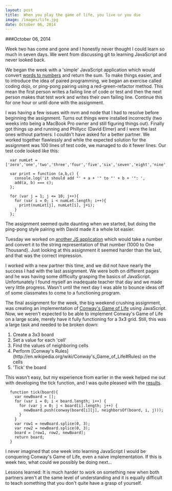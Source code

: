 ```yaml
---
layout: post
title:  When you play the game of life, you live or you die
image: /images/life.jpg
date: October 06, 2014
---
```


###October 06, 2014

Week two has come and gone and I honestly never thought I could learn so much in seven days. We went from discussing git to learning JavaScript and never looked back.

We began the week with a 'simple' JavaScript application which would convert [words to numbers](https://github.com/asoper29/TIY-Assignments/blob/86f9db9789e38a43a8eb7f14de4fedccf6267f08/Dojos/dojo--2014-09-30.js) and return the sum. To make things easier, and to introduce the idea of paired programming, we began an exercise called coding dojo, or ping-pong pairing using a red-green-refactor method. This mean the first person writes a failing line of code or test and then the next person makes that test work and writes their own failing line. Continue this for one hour or until done with the assignment.

I was having a few issues with nvm and node that I had to resolve before beginning the assignment. Turns out things were installed incorrectly (two weeks into being a MacBook Pro owner and still figuring things out). Finally got things up and running and Phillycc (David Elmer) and I were the last ones without partners. I couldn't have asked for a better partner. We worked together flawlessly and while the expected solution for the assignment was 100 lines of test code, we managed to do it fewer lines. Our test code looked like this:


      var numLet = ['zero','one','two','three','four','five','six','seven','eight','nine','ten'];

      var print = function (a,b,c) {
        console.log('it should add "' + a + '" to "' + b + '": ',
        add(a, b) === c);
      };

      for (var j = 1; j <= 10; j++){
        for (var i = 0; i < numLet.length; i++){
          print(numLet[j], numLet[i], j+i);
        }
      };


The assignment seemed quite daunting when we started, but doing the ping-pong style pairing with David made it a whole lot easier.

Tuesday we worked on [another JS application](https://github.com/asoper29/TIY-Assignments/blob/f5188336fc0d46b907bbd3aa552dbd80b28f20fd/Dojos/dojo--2014-10-01.js) which would take a number and convert it to the string representation of that number (1000 to One Thousand). Just looking at this assignment it seemed harder than the last, and that was the correct impression.

I worked with a new partner this time, and we did not have nearly the success I had with the last assignment. We were both on different pages and he was having some difficulty grasping the basics of JavaScript. Unfortunately I found myself an inadequate teacher that day and we made very little progress. Wasn't until the next day I was able to bounce ideas off of some classmates to come to a functioning program.

The final assignment for the week, the big weekend crushing assignment, was creating an implementation of [Conway's Game of Life](http://www.emergentmind.com/game-of-life) using JavaScript. Now, we weren't expected to be able to implement Conway's Game of Life on a large scale, merely have it fully functioning for a 3x3 grid. Still, this was a large task and needed to be broken down:

<ol>
  <li>Create a 3x3 board</li>
  <li>Set a value for each 'cell'</li>
  <li>Find the values of neighboring cells</li>
  <li>Perform [Conway's Rules](http://en.wikipedia.org/wiki/Conway's_Game_of_Life#Rules) on the cells</li>
  <li>'Tick' the board</li>
</ol>

This wasn't easy, but my experience from earlier in the week helped me out with developing the tick function, and I was quite pleased with the [results](https://github.com/asoper29/TIY-Assignments/blob/ced7fae2a59dd817ad4c1fbcc608cc50ee4cdeb7/08--Conway-LITE.js).

      function tick(board){
        var newBoard = [];
        for (var i = 0; i < board.length; i++) {
          for (var j = 0; j < board[i].length; j++) {
            newBoard.push(conway(board[i][j], neighborsOf(board, i, j)));
          }
        }
        var row1 = newBoard.splice(0, 3);
        var row2 = newBoard.splice(0, 3);
        board = [row1, row2, newBoard];
        return board;
      }


I never imagined that one week into learning JavaScript I would be conquering Conway's Game of Life, even a naive implementation. If this is week two, what could we possibly be doing next...


Lessons learned: It is much harder to work on something new when both partners aren't at the same level of understanding and it is equally difficult to teach something that you don't quite have a grasp of yourself.
